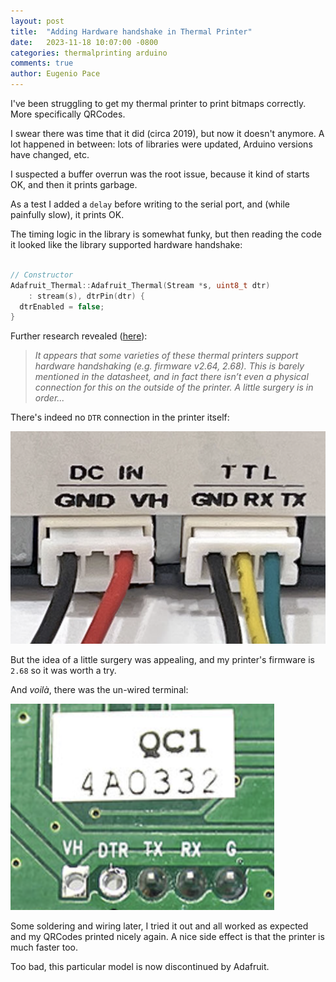 ```yaml
---
layout: post
title:  "Adding Hardware handshake in Thermal Printer"
date:   2023-11-18 10:07:00 -0800
categories: thermalprinting arduino
comments: true
author: Eugenio Pace
---
```


I've been struggling to get my thermal printer to print bitmaps correctly. More specifically QRCodes. 

I swear there was time that it did (circa 2019), but now it doesn't anymore. A lot happened in between: lots of libraries were updated, Arduino versions have changed, etc.

I suspected a buffer overrun was the root issue, because it kind of starts OK, and then it prints garbage.

As a test I added a `delay` before writing to the serial port, and (while painfully slow), it prints OK.

The timing logic in the library is somewhat funky, but then reading the code it looked like the library supported hardware handshake:

```c++

// Constructor
Adafruit_Thermal::Adafruit_Thermal(Stream *s, uint8_t dtr)
    : stream(s), dtrPin(dtr) {
  dtrEnabled = false;
}

```

Further research revealed ([here](https://learn.adafruit.com/mini-thermal-receipt-printer/hacking)):

> _It appears that some varieties of these thermal printers support hardware handshaking (e.g. firmware v2.64, 2.68). This is barely mentioned in the datasheet, and in fact there isn’t even a physical connection for this on the outside of the printer. A little surgery is in order..._


There's indeed no `DTR` connection in the printer itself:

![](/media/printer-pinout.png)

But the idea of a little surgery was appealing, and my printer's firmware is `2.68` so it was worth a try.

And _voilà_, there was the un-wired terminal:

![](/media/printer-pinout-2.png)

Some soldering and wiring later, I tried it out and all worked as expected and my QRCodes printed nicely again. A nice side effect is that the printer is much faster too.

Too bad, this particular model is now discontinued by Adafruit.